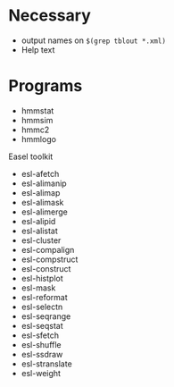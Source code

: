 # Necessary

- output names on `$(grep tblout *.xml)`
- Help text

# Programs

- hmmstat
- hmmsim
- hmmc2
- hmmlogo

Easel toolkit

- esl-afetch
- esl-alimanip
- esl-alimap
- esl-alimask
- esl-alimerge
- esl-alipid
- esl-alistat
- esl-cluster
- esl-compalign
- esl-compstruct
- esl-construct
- esl-histplot
- esl-mask
- esl-reformat
- esl-selectn
- esl-seqrange
- esl-seqstat
- esl-sfetch
- esl-shuffle
- esl-ssdraw
- esl-stranslate
- esl-weight
